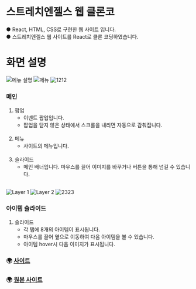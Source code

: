 # 스트레치엔젤스 웹 클론코
● React, HTML, CSS로 구현한 웹 사이트 입니다.<br>
● 스트레치엔젤스 웹 사이트를 React로 클론 코딩하였습니다.<br>

# 화면 설명 #
![메뉴 설명](https://user-images.githubusercontent.com/118651919/227261860-8129779a-a5e0-4902-a8f1-152fb5d8737e.png)
![메뉴](https://user-images.githubusercontent.com/118651919/227261898-26be61de-7d6e-4ed2-8355-484fc38052b7.png)
![1212](https://user-images.githubusercontent.com/118651919/227262358-7ee10730-f906-44c5-a67b-aef9febac4bb.png)

### 메인 <br>

1. 팝업<br>
   - 이벤트 팝업입니다.
   - 팝업을 닫지 않은 상태에서 스크롤을 내리면 자동으로 감춰집니다.<br><br> 
2. 메뉴<br>
   - 사이트의 메뉴입니다.<br><br> 
3. 슬라이드<br>
   - 메인 배너입니다. 마우스를 끌어 이미지를 바꾸거나 버튼을 통해 넘길 수 있습니다. <br><br>

![Layer 1](https://user-images.githubusercontent.com/118651919/227263554-ed6bf5a7-dd66-4a14-9807-db44df5448aa.png)
![Layer 2](https://user-images.githubusercontent.com/118651919/227263851-c7bd2902-cc0b-4dad-a03e-b0f7a7b81541.png)
![2323](https://user-images.githubusercontent.com/118651919/227264481-4d93f16a-ef73-4a5c-b8d0-0bab6328b28f.png)

### 아이템 슬라이드 <br>

1. 슬라이드<br>
   - 각 탭에 8개의 아이템이 표시됩니다.
   - 마우스를 끌어 옆으로 이동하여 다음 아이템을 볼 수 있습니다.
   - 아이템 hover시 다음 이미지가 표시됩니다.

### 🌍 [사이트](https://gomtarus.github.io/Stretch-angel_clone_coding)<br>
### 🌍 [원본 사이트](https://stretch-angels.com/)<br>

